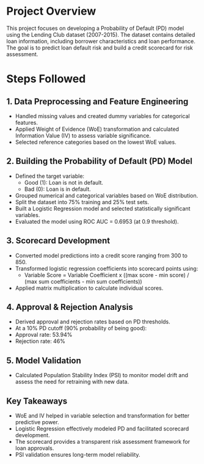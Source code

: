 # Project Overview
This project focuses on developing a Probability of Default (PD) model using the Lending Club dataset (2007-2015). The dataset contains detailed loan information, including borrower characteristics and loan performance. The goal is to predict loan default risk and build a credit scorecard for risk assessment.

# Steps Followed
## 1. Data Preprocessing and Feature Engineering
- Handled missing values and created dummy variables for categorical features.
- Applied Weight of Evidence (WoE) transformation and calculated Information Value (IV) to assess variable significance.
- Selected reference categories based on the lowest WoE values.

## 2. Building the Probability of Default (PD) Model

- Defined the target variable:
  - Good (1): Loan is not in default.
  - Bad (0): Loan is in default.
- Grouped numerical and categorical variables based on WoE distribution.
- Split the dataset into 75% training and 25% test sets.
- Built a Logistic Regression model and selected statistically significant variables.
- Evaluated the model using ROC AUC = 0.6953 (at 0.9 threshold).

## 3. Scorecard Development
- Converted model predictions into a credit score ranging from 300 to 850.
- Transformed logistic regression coefficients into scorecard points using:
   - Variable Score = Variable Coefficient x ((max score - min score) / (max sum coefficients - min sum coefficients))
- Applied matrix multiplication to calculate individual scores.

## 4. Approval & Rejection Analysis
- Derived approval and rejection rates based on PD thresholds.
- At a 10% PD cutoff (90% probability of being good):
- Approval rate: 53.94%
- Rejection rate: 46%

## 5. Model Validation
- Calculated Population Stability Index (PSI) to monitor model drift and assess the need for retraining with new data.

## Key Takeaways
- WoE and IV helped in variable selection and transformation for better predictive power.
- Logistic Regression effectively modeled PD and facilitated scorecard development.
- The scorecard provides a transparent risk assessment framework for loan approvals.
- PSI validation ensures long-term model reliability.
